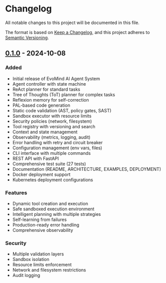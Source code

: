 # Changelog

All notable changes to this project will be documented in this file.

The format is based on [Keep a Changelog](https://keepachangelog.com/en/1.0.0/),
and this project adheres to [Semantic Versioning](https://semver.org/spec/v2.0.0.html).

## [0.1.0] - 2024-10-08

### Added
- Initial release of EvoMind AI Agent System
- Agent controller with state machine
- ReAct planner for standard tasks
- Tree of Thoughts (ToT) planner for complex tasks
- Reflexion memory for self-correction
- PAL-based code generation
- Static code validation (AST, policy gates, SAST)
- Sandbox executor with resource limits
- Security policies (network, filesystem)
- Tool registry with versioning and search
- Context and state management
- Observability (metrics, logging, audit)
- Error handling with retry and circuit breaker
- Configuration management (env vars, files)
- CLI interface with multiple commands
- REST API with FastAPI
- Comprehensive test suite (27 tests)
- Documentation (README, ARCHITECTURE, EXAMPLES, DEPLOYMENT)
- Docker deployment support
- Kubernetes deployment configurations

### Features
- Dynamic tool creation and execution
- Safe sandboxed execution environment
- Intelligent planning with multiple strategies
- Self-learning from failures
- Production-ready error handling
- Comprehensive observability

### Security
- Multiple validation layers
- Sandbox isolation
- Resource limits enforcement
- Network and filesystem restrictions
- Audit logging

[0.1.0]: https://github.com/Sushanth-reddyD/EvoMind/releases/tag/v0.1.0
